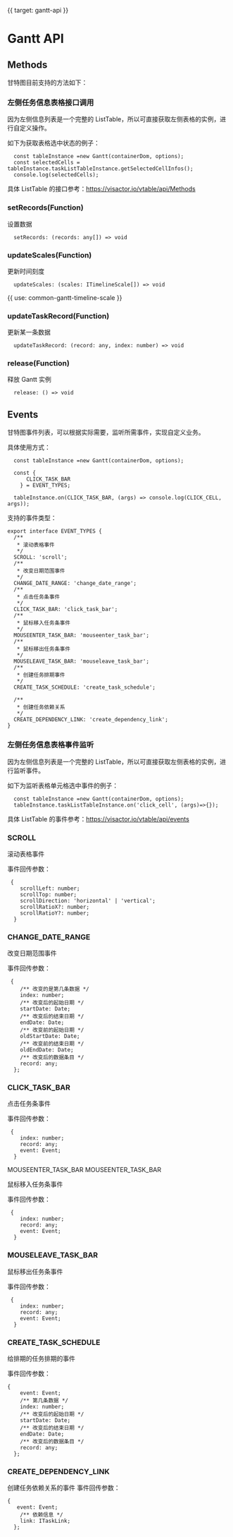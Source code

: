 {{ target: gantt-api }}

# Gantt API

## Methods

甘特图目前支持的方法如下：

### 左侧任务信息表格接口调用

因为左侧信息列表是一个完整的 ListTable，所以可直接获取左侧表格的实例，进行自定义操作。

如下为获取表格选中状态的例子：

```
  const tableInstance =new Gantt(containerDom, options);
  const selectedCells = tableInstance.taskListTableInstance.getSelectedCellInfos();
  console.log(selectedCells);
```

具体 ListTable 的接口参考：https://visactor.io/vtable/api/Methods

### setRecords(Function)

设置数据

```
  setRecords: (records: any[]) => void
```

### updateScales(Function)

更新时间刻度

```
  updateScales: (scales: ITimelineScale[]) => void
```

{{ use: common-gantt-timeline-scale }}

### updateTaskRecord(Function)

更新某一条数据

```
  updateTaskRecord: (record: any, index: number) => void
```

### release(Function)

释放 Gantt 实例

```
  release: () => void
```

## Events

甘特图事件列表，可以根据实际需要，监听所需事件，实现自定义业务。

具体使用方式：

```
  const tableInstance =new Gantt(containerDom, options);

  const {
      CLICK_TASK_BAR
    } = EVENT_TYPES;

  tableInstance.on(CLICK_TASK_BAR, (args) => console.log(CLICK_CELL, args));
```

支持的事件类型：

```
export interface EVENT_TYPES {
  /**
   * 滚动表格事件
   */
  SCROLL: 'scroll';
  /**
   * 改变日期范围事件
   */
  CHANGE_DATE_RANGE: 'change_date_range';
  /**
   * 点击任务条事件
   */
  CLICK_TASK_BAR: 'click_task_bar';
  /**
   * 鼠标移入任务条事件
   */
  MOUSEENTER_TASK_BAR: 'mouseenter_task_bar';
  /**
   * 鼠标移出任务条事件
   */
  MOUSELEAVE_TASK_BAR: 'mouseleave_task_bar';
  /**
   * 创建任务排期事件
   */
  CREATE_TASK_SCHEDULE: 'create_task_schedule';

  /**
   * 创建任务依赖关系
   */
  CREATE_DEPENDENCY_LINK: 'create_dependency_link';
}
```

### 左侧任务信息表格事件监听

因为左侧信息列表是一个完整的 ListTable，所以可直接获取左侧表格的实例，进行监听事件。

如下为监听表格单元格选中事件的例子：

```
  const tableInstance =new Gantt(containerDom, options);
  tableInstance.taskListTableInstance.on('click_cell', (args)=>{});
```

具体 ListTable 的事件参考：https://visactor.io/vtable/api/events

### SCROLL

滚动表格事件

事件回传参数：

```
 {
    scrollLeft: number;
    scrollTop: number;
    scrollDirection: 'horizontal' | 'vertical';
    scrollRatioX?: number;
    scrollRatioY?: number;
  }
```

### CHANGE_DATE_RANGE

改变日期范围事件

事件回传参数：

```
 {
    /** 改变的是第几条数据 */
    index: number;
    /** 改变后的起始日期 */
    startDate: Date;
    /** 改变后的结束日期 */
    endDate: Date;
    /** 改变前的起始日期 */
    oldStartDate: Date;
    /** 改变前的结束日期 */
    oldEndDate: Date;
    /** 改变后的数据条目 */
    record: any;
  };
```

### CLICK_TASK_BAR

点击任务条事件

事件回传参数：

```
 {
    index: number;
    record: any;
    event: Event;
  }
```

MOUSEENTER_TASK_BAR
MOUSEENTER_TASK_BAR

鼠标移入任务条事件

事件回传参数：

```
 {
    index: number;
    record: any;
    event: Event;
  }
```

### MOUSELEAVE_TASK_BAR

鼠标移出任务条事件

事件回传参数：

```
 {
    index: number;
    record: any;
    event: Event;
  }
```

### CREATE_TASK_SCHEDULE

给排期的任务排期的事件

事件回传参数：

```
{
    event: Event;
    /** 第几条数据 */
    index: number;
    /** 改变后的起始日期 */
    startDate: Date;
    /** 改变后的结束日期 */
    endDate: Date;
    /** 改变后的数据条目 */
    record: any;
  };
```

### CREATE_DEPENDENCY_LINK

创建任务依赖关系的事件
事件回传参数：

```
{
   event: Event;
    /** 依赖信息 */
    link: ITaskLink;
  };
```
